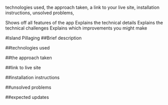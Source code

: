  technologies used, the approach taken, a link to your live site, installation instructions, unsolved problems,

Shows off all features of the app
Explains the technical details
Explains the technical challenges
Explains which improvements you might make

#Island Pillaging
##Brief description

##technologies used

##the approach taken

##link to live site

##installation instructions

##unsolved problems

##expected updates
